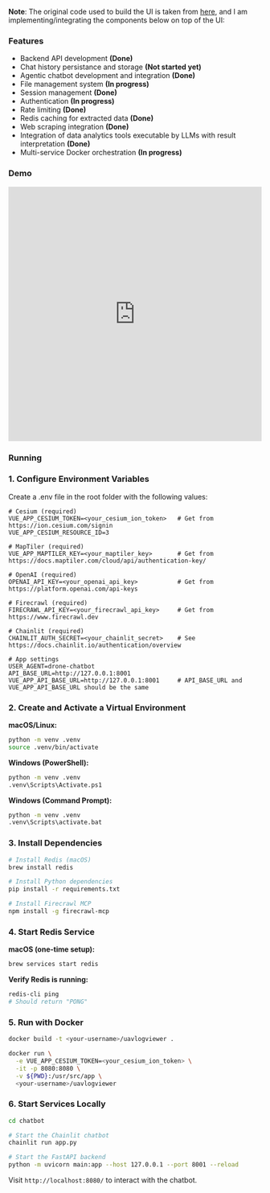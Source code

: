 **Note**: The original code used to build the UI is taken from [here](https://github.com/ArduPilot/UAVLogViewer), and I am implementing/integrating the components below on top of the UI:

### Features

- Backend API development **(Done)**
- Chat history persistance and storage **(Not started yet)**
- Agentic chatbot development and integration **(Done)**
- File management system **(In progress)**
- Session management **(Done)**
- Authentication **(In progress)**
- Rate limiting **(Done)**
- Redis caching for extracted data **(Done)**
- Web scraping integration **(Done)**
- Integration of data analytics tools executable by LLMs with result interpretation **(Done)**
- Multi-service Docker orchestration **(In progress)**

### Demo 

<div style="display: flex; justify-content: flex-start; margin-bottom: 20px;">
  <iframe width="900" height="506" 
          src="https://www.youtube.com/embed/vtJJbjGfosw" 
          frameborder="0" 
          allow="accelerometer; autoplay; clipboard-write; encrypted-media; gyroscope; picture-in-picture" 
          allowfullscreen>
  </iframe>
</div>

### Running  

### 1. Configure Environment Variables


Create a .env file in the root folder with the following values:

```env 
# Cesium (required)
VUE_APP_CESIUM_TOKEN=<your_cesium_ion_token>   # Get from https://ion.cesium.com/signin
VUE_APP_CESIUM_RESOURCE_ID=3

# MapTiler (required)
VUE_APP_MAPTILER_KEY=<your_maptiler_key>       # Get from https://docs.maptiler.com/cloud/api/authentication-key/

# OpenAI (required)
OPENAI_API_KEY=<your_openai_api_key>           # Get from https://platform.openai.com/api-keys

# Firecrawl (required)
FIRECRAWL_API_KEY=<your_firecrawl_api_key>     # Get from https://www.firecrawl.dev

# Chainlit (required)
CHAINLIT_AUTH_SECRET=<your_chainlit_secret>    # See https://docs.chainlit.io/authentication/overview

# App settings
USER_AGENT=drone-chatbot
API_BASE_URL=http://127.0.0.1:8001
VUE_APP_API_BASE_URL=http://127.0.0.1:8001     # API_BASE_URL and VUE_APP_API_BASE_URL should be the same
```

### 2. Create and Activate a Virtual Environment

**macOS/Linux:**
```bash
python -m venv .venv
source .venv/bin/activate
```

**Windows (PowerShell):**
```bash
python -m venv .venv
.venv\Scripts\Activate.ps1
```
**Windows (Command Prompt):**
```bash
python -m venv .venv
.venv\Scripts\activate.bat
```

### 3. Install Dependencies 

```bash
# Install Redis (macOS)
brew install redis

# Install Python dependencies
pip install -r requirements.txt

# Install Firecrawl MCP
npm install -g firecrawl-mcp
```

### 4. Start Redis Service

**macOS (one-time setup):**
```bash
brew services start redis
```

**Verify Redis is running:**
```bash
redis-cli ping
# Should return "PONG"
```

### 5. Run with Docker 

```bash
docker build -t <your-username>/uavlogviewer . 

docker run \
  -e VUE_APP_CESIUM_TOKEN=<your_cesium_ion_token> \
  -it -p 8080:8080 \
  -v ${PWD}:/usr/src/app \
  <your-username>/uavlogviewer
```

### 6. Start Services Locally

```bash
cd chatbot
```

```bash
# Start the Chainlit chatbot
chainlit run app.py
```

```bash
# Start the FastAPI backend
python -m uvicorn main:app --host 127.0.0.1 --port 8001 --reload
```

Visit `http://localhost:8080/` to interact with the chatbot.